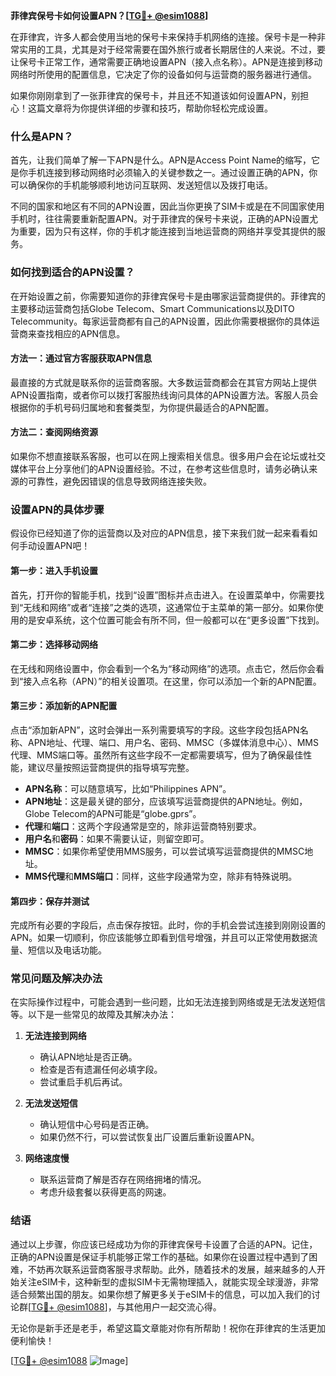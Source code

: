 **菲律宾保号卡如何设置APN？[[TG💪+ @esim1088](https://t.me/s/esim1088)]**

在菲律宾，许多人都会使用当地的保号卡来保持手机网络的连接。保号卡是一种非常实用的工具，尤其是对于经常需要在国外旅行或者长期居住的人来说。不过，要让保号卡正常工作，通常需要正确地设置APN（接入点名称）。APN是连接到移动网络时所使用的配置信息，它决定了你的设备如何与运营商的服务器进行通信。

如果你刚刚拿到了一张菲律宾的保号卡，并且还不知道该如何设置APN，别担心！这篇文章将为你提供详细的步骤和技巧，帮助你轻松完成设置。

### 什么是APN？

首先，让我们简单了解一下APN是什么。APN是Access Point Name的缩写，它是你手机连接到移动网络时必须输入的关键参数之一。通过设置正确的APN，你可以确保你的手机能够顺利地访问互联网、发送短信以及拨打电话。

不同的国家和地区有不同的APN设置，因此当你更换了SIM卡或是在不同国家使用手机时，往往需要重新配置APN。对于菲律宾的保号卡来说，正确的APN设置尤为重要，因为只有这样，你的手机才能连接到当地运营商的网络并享受其提供的服务。

### 如何找到适合的APN设置？

在开始设置之前，你需要知道你的菲律宾保号卡是由哪家运营商提供的。菲律宾的主要移动运营商包括Globe Telecom、Smart Communications以及DITO Telecommunity。每家运营商都有自己的APN设置，因此你需要根据你的具体运营商来查找相应的APN信息。

#### 方法一：通过官方客服获取APN信息

最直接的方式就是联系你的运营商客服。大多数运营商都会在其官方网站上提供APN设置指南，或者你可以拨打客服热线询问具体的APN设置方法。客服人员会根据你的手机号码归属地和套餐类型，为你提供最适合的APN配置。

#### 方法二：查阅网络资源

如果你不想直接联系客服，也可以在网上搜索相关信息。很多用户会在论坛或社交媒体平台上分享他们的APN设置经验。不过，在参考这些信息时，请务必确认来源的可靠性，避免因错误的信息导致网络连接失败。

### 设置APN的具体步骤

假设你已经知道了你的运营商以及对应的APN信息，接下来我们就一起来看看如何手动设置APN吧！

#### 第一步：进入手机设置

首先，打开你的智能手机，找到“设置”图标并点击进入。在设置菜单中，你需要找到“无线和网络”或者“连接”之类的选项，这通常位于主菜单的第一部分。如果你使用的是安卓系统，这个位置可能会有所不同，但一般都可以在“更多设置”下找到。

#### 第二步：选择移动网络

在无线和网络设置中，你会看到一个名为“移动网络”的选项。点击它，然后你会看到“接入点名称（APN）”的相关设置项。在这里，你可以添加一个新的APN配置。

#### 第三步：添加新的APN配置

点击“添加新APN”，这时会弹出一系列需要填写的字段。这些字段包括APN名称、APN地址、代理、端口、用户名、密码、MMSC（多媒体消息中心）、MMS代理、MMS端口等。虽然所有这些字段不一定都需要填写，但为了确保最佳性能，建议尽量按照运营商提供的指导填写完整。

- **APN名称**：可以随意填写，比如“Philippines APN”。
- **APN地址**：这是最关键的部分，应该填写运营商提供的APN地址。例如，Globe Telecom的APN可能是“globe.gprs”。
- **代理**和**端口**：这两个字段通常是空的，除非运营商特别要求。
- **用户名**和**密码**：如果不需要认证，则留空即可。
- **MMSC**：如果你希望使用MMS服务，可以尝试填写运营商提供的MMSC地址。
- **MMS代理**和**MMS端口**：同样，这些字段通常为空，除非有特殊说明。

#### 第四步：保存并测试

完成所有必要的字段后，点击保存按钮。此时，你的手机会尝试连接到刚刚设置的APN。如果一切顺利，你应该能够立即看到信号增强，并且可以正常使用数据流量、短信以及电话功能。

### 常见问题及解决办法

在实际操作过程中，可能会遇到一些问题，比如无法连接到网络或是无法发送短信等。以下是一些常见的故障及其解决办法：

1. **无法连接到网络**
   - 确认APN地址是否正确。
   - 检查是否有遗漏任何必填字段。
   - 尝试重启手机后再试。

2. **无法发送短信**
   - 确认短信中心号码是否正确。
   - 如果仍然不行，可以尝试恢复出厂设置后重新设置APN。

3. **网络速度慢**
   - 联系运营商了解是否存在网络拥堵的情况。
   - 考虑升级套餐以获得更高的网速。

### 结语

通过以上步骤，你应该已经成功为你的菲律宾保号卡设置了合适的APN。记住，正确的APN设置是保证手机能够正常工作的基础。如果你在设置过程中遇到了困难，不妨再次联系运营商客服寻求帮助。此外，随着技术的发展，越来越多的人开始关注eSIM卡，这种新型的虚拟SIM卡无需物理插入，就能实现全球漫游，非常适合频繁出国的朋友。如果你想了解更多关于eSIM卡的信息，可以加入我们的讨论群[[TG💪+ @esim1088](https://t.me/s/esim1088)]，与其他用户一起交流心得。

无论你是新手还是老手，希望这篇文章能对你有所帮助！祝你在菲律宾的生活更加便利愉快！

[[TG💪+ @esim1088](https://t.me/s/esim1088) ![Image](https://i.postimg.cc/4NQfJmqS/Snipaste-2025-05-13-00-14-12.png)]
